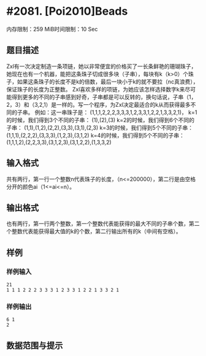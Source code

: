 # #2081. [Poi2010]Beads

内存限制：259 MiB时间限制：10 Sec

## 题目描述

Zxl有一次决定制造一条项链，她以非常便宜的价格买了一长条鲜艳的珊瑚珠子，她现在也有一个机器，能把这条珠子切成很多块（子串），每块有k（k>0）个珠子，如果这条珠子的长度不是k的倍数，最后一块小于k的就不要拉（nc真浪费），保证珠子的长度为正整数。 Zxl喜欢多样的项链，为她应该怎样选择数字k来尽可能得到更多的不同的子串感到好奇，子串都是可以反转的，换句话说，子串（1，2，3）和（3,2,1）是一样的。写一个程序，为Zxl决定最适合的k从而获得最多不同的子串。 例如：这一串珠子是： (1,1,1,2,2,2,3,3,3,1,2,3,3,1,2,2,1,3,3,2,1)， k=1的时候，我们得到3个不同的子串： (1),(2),(3) k=2的时候，我们得到6个不同的子串： (1,1),(1,2),(2,2),(3,3),(3,1),(2,3) k=3的时候，我们得到5个不同的子串：  (1,1,1),(2,2,2),(3,3,3),(1,2,3),(3,1,2) k=4的时候，我们得到5个不同的子串： (1,1,1,2),(2,2,3,3),(3,1,2,3),(3,1,2,2),(1,3,3,2)

## 输入格式

共有两行，第一行一个整数n代表珠子的长度，（n<=200000），第二行是由空格分开的颜色ai（1<=ai<=n）。

## 输出格式

也有两行，第一行两个整数，第一个整数代表能获得的最大不同的子串个数，第二个整数代表能获得最大值的k的个数，第二行输出所有的k（中间有空格）。

## 样例

### 样例输入

    
    21
    1 1 1 2 2 2 3 3 3 1 2 3 3 1 2 2 1 3 3 2 1
    

### 样例输出

    
    6 1
    2
     
    

## 数据范围与提示
